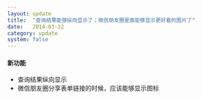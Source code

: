 ```yaml
---
layout: update
title:  "查询结果能够纵向显示了；微信朋友圈里面能够显示更好看的图片了"
date:   2014-03-12
category: update
system: false
---
```


#### 新功能
* 查询结果纵向显示 
* 微信朋友圈分享表单链接的时候，应该能够显示图标
